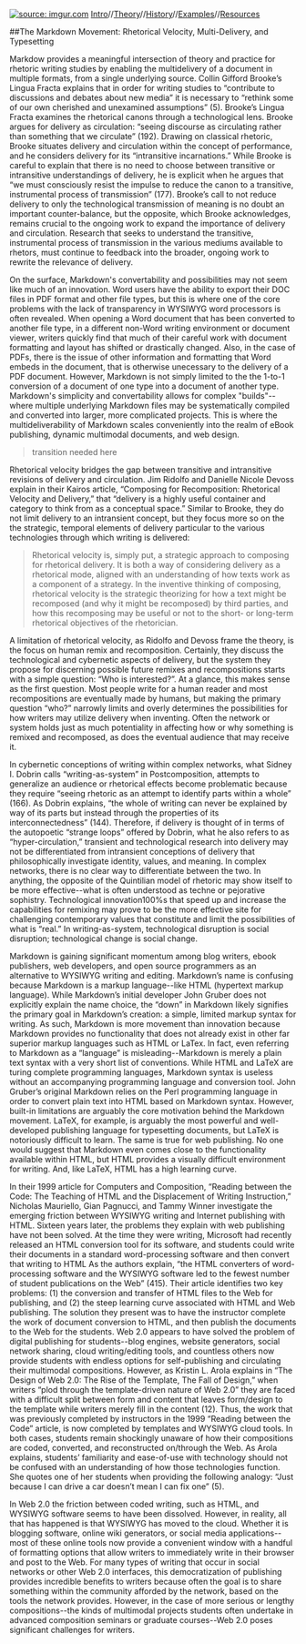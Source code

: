 <a href="http://imgur.com/MdMZu2A"><img src="http://i.imgur.com/MdMZu2A.jpg" title="source: imgur.com" /></a>    [Intro](https://aaronbev79.github.io/markdown_intro.html)//[Theory](https://aaronbev79.github.io/markdown_theory.html)//[History](https://aaronbev79.github.io/markdown_history.html)//[Examples](https://aaronbev79.github.io/markdown_examples.html)//[Resources](https://aaronbev79.github.io/markdown_resources.html)

##The Markdown Movement: Rhetorical Velocity, Multi-Delivery, and Typesetting

Markdow provides a meaningful intersection of theory and practice for rhetoric writing studies by enabling the multidelivery of a document in multiple formats, from a single underlying source. Collin Gifford Brooke’s Lingua Fracta explains that in order for writing studies to “contribute to discussions and debates about new media” it is necessary to “rethink some of our own cherished and unexamined assumptions” (5). Brooke’s Lingua Fracta examines the rhetorical canons through a technological lens. Brooke argues for delivery as circulation: “seeing discourse as circulating rather than something that we circulate” (192). Drawing on classical rhetoric, Brooke situates delivery and circulation within the concept of performance, and he considers delivery for its “intransitive incarnations.” While Brooke is careful to explain that there is no need to choose between transitive or intransitive understandings of delivery, he is explicit when he argues that “we must consciously resist the impulse to reduce the canon to a transitive, instrumental process of transmission” (177). Brooke’s call to not reduce delivery to only the technological transmission of meaning is no doubt an important counter-balance, but the opposite, which Brooke acknowledges, remains crucial to the ongoing work to expand the importance of delivery and circulation. Research that seeks to understand the transitive, instrumental process of transmission in the various mediums available to rhetors, must continue to feedback into the broader, ongoing work to rewrite the relevance of delivery. 

On the surface, Markdown's convertability and possibilities may not seem like much of an innovation. Word users have the ability to export their DOC files in PDF format and other file types, but this is where one of the core problems with the lack of transparency in WYSIWYG word processors is often revealed. When opening a Word document that has been converted to another file type, in a different non-Word writing environment or document viewer, writers quickly find that much of their careful work with document formatting and layout has shifted or drastically changed. Also, in the case of PDFs, there is the issue of other information and formatting that Word embeds in the document, that is otherwise unecessary to the delivery of a PDF document. However, Markdown is not simply limited to the the 1-to-1 conversion of a document of one type into a document of another type. Markdown's simplicity and convertability allows for complex "builds"--where multiple underlying Markdown files may be systematically compiled and converted into larger, more complicated projects. This is where the multideliverability of Markdown scales conveniently into the realm of eBook publishing, dynamic multimodal documents, and web design.   

>transition needed here

Rhetorical velocity bridges the gap between transitive and intransitive revisions of delivery and circulation. Jim Ridolfo and Danielle Nicole Devoss explain in their Kairos article, “Composing for Recomposition: Rhetorical Velocity and Delivery,” that “delivery is a highly useful container and category to think from as a conceptual space.” Similar to Brooke, they do not limit delivery to an intransient concept, but they focus more so on the the strategic, temporal elements of delivery particular to the various technologies through which writing is delivered:

>Rhetorical velocity is, simply put, a strategic approach to composing for rhetorical delivery. It is both a way of considering delivery as a rhetorical mode, aligned with an understanding of how texts work as a component of a strategy. In the inventive thinking of composing, rhetorical velocity is the strategic theorizing for how a text might be recomposed (and why it might be recomposed) by third parties, and how this recomposing may be useful or not to the short- or long-term rhetorical objectives of the rhetorician.

A limitation of rhetorical velocity, as Ridolfo and Devoss frame the theory, is the focus on human remix and recomposition. Certainly, they discuss the technological and cybernetic aspects of delivery, but the system they propose for discerning possible future remixes and recompositions starts with a simple question: “Who is interested?”. At a glance, this makes sense as the first question. Most people write for a human reader and most recompositions are eventually made by humans, but making the primary question “who?” narrowly limits and overly determines the possibilities for how writers may utilize delivery when inventing. Often the network or system holds just as much potentiality in affecting how or why something is remixed and recomposed, as does the eventual audience that may receive it. 

In cybernetic conceptions of writing within complex networks, what Sidney I. Dobrin calls “writing-as-system” in Postcomposition, attempts to generalize an audience or rhetorical effects become problematic because they require “seeing rhetoric as an attempt to identify parts within a whole” (166). As Dobrin explains, “the whole of writing can never be explained by way of its parts but instead through the properties of its interconnectedness” (144). Therefore, if delivery is thought of in terms of the autopoetic “strange loops” offered by Dobrin, what he also refers to as “hyper-circulation,” transient and technological research into delivery may not be differentiated from intransient conceptions of delivery that philosophically investigate identity, values, and meaning. In complex networks, there is no clear way to differentiate between the two. In anything, the opposite of the Quintilian model of rhetoric may show itself to be more effective--what is often understood as techne or pejorative sophistry. Technological innovation100%s that speed up and increase the capabilities for remixing may prove to be the more effective site for challenging contemporary values that constitute and limit the possibilities of what is “real.” In writing-as-system, technological disruption is social disruption; technological change is social change. 

Markdown is gaining significant momentum among blog writers, ebook publishers, web developers, and open source programmers as an alternative to WYSIWYG writing and editing. Markdown’s name is confusing because Markdown is a markup language--like HTML (hypertext markup language). While Markdown’s initial developer John Gruber does not explicitly explain the name choice, the “down” in Markdown likely signifies the primary goal in Markdown’s creation: a simple, limited markup syntax for writing. As such, Markdown is more movement than innovation because Markdown provides no functionality that does not already exist in other far superior markup languages such as HTML or LaTex. In fact, even referring to Markdown as a “language” is misleading--Markdown is merely a plain text syntax with a very short list of conventions. While HTML and LaTeX are turing complete programming languages, Markdown syntax is useless without an accompanying programming language and conversion tool. John Gruber’s original Markdown relies on the Perl programming language in order to convert plain text into HTML based on Markdown syntax. However, built-in limitations are arguably the core motivation behind the Markdown movement. LaTeX, for example, is arguably the most powerful and well-developed publishing language for typesetting documents, but LaTeX is notoriously difficult to learn. The same is true for web publishing. No one would suggest that Markdown even comes close to the functionality available within HTML, but HTML provides a visually difficult environment for writing. And, like LaTeX, HTML has a high learning curve. 

In their 1999 article for Computers and Composition, “Reading between the Code: The Teaching of HTML and the Displacement of Writing Instruction,” Nicholas Mauriello, Gian Pagnucci, and Tammy Winner investigate the emerging friction between WYSIWYG writing and Internet publishing with HTML. Sixteen years later, the problems they explain with web publishing have not been solved. At the time they were writing, Microsoft had recently released an HTML conversion tool for its software, and students could write their documents in a standard word-processing software and then convert that writing to HTML As the authors explain, “the HTML converters of word-processing software and the WYSIWYG software led to the fewest number of student publications on the Web” (415). Their article identifies two key problems: (1) the conversion and transfer of HTML files to the Web for publishing, and (2) the steep learning curve associated with HTML and Web publishing. The solution they present was to have the instructor complete the work of document conversion to HTML, and then publish the documents to the Web for the students. Web 2.0 appears to have solved the problem of digital publishing for students--blog engines, website generators, social network sharing, cloud writing/editing tools, and countless others now provide students with endless options for self-publishing and circulating their multimodal compositions. However, as Kristin L. Arola explains in “The Design of Web 2.0: The Rise of the Template, The Fall of Design,” when writers “plod through the template-driven nature of Web 2.0” they are faced with a difficult split between form and content that leaves form/design to the template while writers merely fill in the content (12). Thus, the work that was previously completed by instructors in the 1999 “Reading between the Code” article, is now completed by templates and WYSIWYG cloud tools. In both cases, students remain shockingly unaware of how their compositions are coded, converted, and reconstructed on/through the Web. As Arola explains, students’ familiarity and ease-of-use with technology should not be confused with an understanding of how those technologies function. She quotes one of her students when providing the following analogy: “Just because I can drive a car doesn’t mean I can fix one” (5).

In Web 2.0 the friction between coded writing, such as HTML, and WYSIWYG software seems to have been dissolved. However, in reality, all that has happened is that WYSIWYG has moved to the cloud. Whether it is blogging software, online wiki generators, or social media applications--most of these online tools now provide a convenient window with a handful of formatting options that allow writers to immediately write in their browser and post to the Web. For many types of writing that occur in social networks or other Web 2.0 interfaces, this democratization of publishing provides incredible benefits to writers because often the goal is to share something within the community afforded by the network, based on the tools the network provides. However, in the case of more serious or lengthy compositions--the kinds of multimodal projects students often undertake in advanced composition seminars or graduate courses--Web 2.0 poses significant challenges for writers. 
